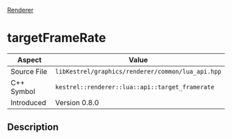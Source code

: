 [Renderer](index)
# targetFrameRate
| Aspect | Value |
| --- | --- |
| Source File | `libKestrel/graphics/renderer/common/lua_api.hpp` |
| C++ Symbol | `kestrel::renderer::lua::api::target_framerate` |
| Introduced | Version 0.8.0 |
## Description

